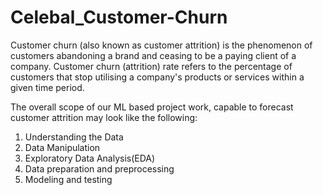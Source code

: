 # Celebal_Customer-Churn
Customer churn (also known as customer attrition) is the
phenomenon of customers abandoning a brand and ceasing to be a
paying client of a company. Customer churn (attrition) rate refers to the
percentage of customers that stop utilising a company's products or
services within a given time period.

The overall scope of our ML based project work, capable to
forecast customer attrition may look like the following:
  1. Understanding the Data
  2. Data Manipulation
  3. Exploratory Data Analysis(EDA)
  4. Data preparation and preprocessing
  5. Modeling and testing
